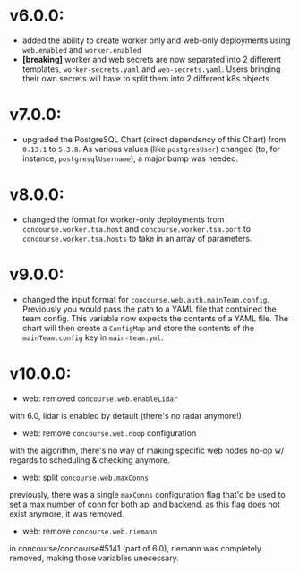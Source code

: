 # v6.0.0:

- added the ability to create worker only and web-only deployments using `web.enabled` and `worker.enabled`
- **[breaking]** worker and web secrets are now separated into 2 different templates, `worker-secrets.yaml` and `web-secrets.yaml`. Users bringing their own secrets will have to split them into 2 different k8s objects.

# v7.0.0:

- upgraded the PostgreSQL Chart (direct dependency of this Chart) from `0.13.1` to `5.3.8`. As various values (like `postgresUser`) changed (to, for instance, `postgresqlUsername`), a major bump was needed.

# v8.0.0:

- changed the format for worker-only deployments from `concourse.worker.tsa.host` and `concourse.worker.tsa.port` to `concourse.worker.tsa.hosts` to take in an array of parameters.

# v9.0.0:

- changed the input format for `concourse.web.auth.mainTeam.config`. Previously you would pass the path to a YAML file that contained the team config. This variable now expects the contents of a YAML file. The chart will then create a `ConfigMap` and store the contents of the `mainTeam.config` key in `main-team.yml`.

# v10.0.0:

- web: removed `concourse.web.enableLidar`

with 6.0, lidar is enabled by default (there's no radar anymore!)

- web: remove `concourse.web.noop` configuration

with the algorithm, there's no way of making specific web nodes no-op w/ regards to scheduling & checking anymore.

- web: split `concourse.web.maxConns`

previously, there was a single `maxConns` configuration flag that'd be used to set a max number of conn for both api and backend. as this flag does not exist anymore, it was removed.

- web: remove `concourse.web.riemann`

in concourse/concourse#5141 (part of 6.0), riemann was completely removed, making those variables unecessary.

